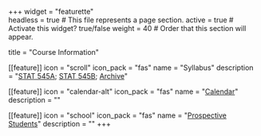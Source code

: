 +++
widget = "featurette"  
headless = true  # This file represents a page section.
active = true  # Activate this widget? true/false
weight = 40  # Order that this section will appear.

title = "Course Information"

[[feature]]
  icon = "scroll"
  icon_pack = "fas"
  name = "Syllabus"
  description = "[STAT 545A](/syllabus-545a); [STAT 545B](/syllabus-545b); [Archive](/syllabi)"
  
[[feature]]
  icon = "calendar-alt"
  icon_pack = "fas"
  name = "[Calendar](/calendar)"
  description = ""  

[[feature]]
  icon = "school"
  icon_pack = "fas"
  name = "[Prospective Students](/faq)"
  description = ""
+++

